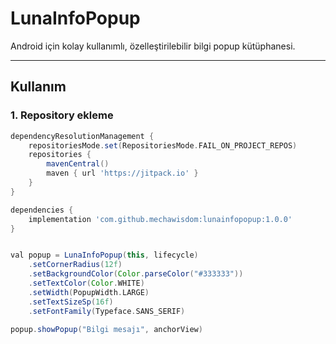 # LunaInfoPopup

Android için kolay kullanımlı, özelleştirilebilir bilgi popup kütüphanesi.

---

## Kullanım

### 1. Repository ekleme

```gradle
dependencyResolutionManagement {
    repositoriesMode.set(RepositoriesMode.FAIL_ON_PROJECT_REPOS)
    repositories {
        mavenCentral()
        maven { url 'https://jitpack.io' }
    }
}

dependencies {
    implementation 'com.github.mechawisdom:lunainfopopup:1.0.0'
}


val popup = LunaInfoPopup(this, lifecycle)
    .setCornerRadius(12f)
    .setBackgroundColor(Color.parseColor("#333333"))
    .setTextColor(Color.WHITE)
    .setWidth(PopupWidth.LARGE)
    .setTextSizeSp(16f)
    .setFontFamily(Typeface.SANS_SERIF)

popup.showPopup("Bilgi mesajı", anchorView)
